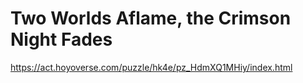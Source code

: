 # Two Worlds Aflame, the Crimson Night Fades
https://act.hoyoverse.com/puzzle/hk4e/pz_HdmXQ1MHiy/index.html